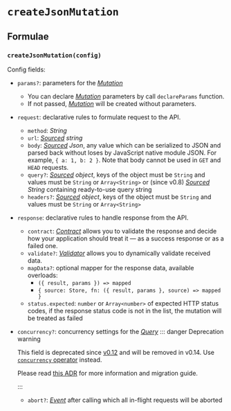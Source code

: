 # `createJsonMutation` <Badge type="tip" text="since v0.2" />

## Formulae

### `createJsonMutation(config)`

Config fields:

- `params?`: parameters for the [_Mutation_](/api/primitives/mutation)

  - You can declare [_Mutation_](/api/primitives/mutation) parameters by call `declareParams` function.
  - If not passed, [_Mutation_](/api/primitives/mutation) will be created without parameters.

- `request`: declarative rules to formulate request to the API.

  - `method`: _String_
  - `url`: _[Sourced](/api/primitives/sourced) string_
  - `body`: _[Sourced](/api/primitives/sourced) Json_, any value which can be serialized to JSON and parsed back without loses by JavaScript native module JSON. For example, `{ a: 1, b: 2 }`. Note that body cannot be used in `GET` and `HEAD` requests.
  - `query?`: _[Sourced](/api/primitives/sourced) object_, keys of the object must be `String` and values must be `String` or `Array<String>` or (since v0.8) _[Sourced](/api/primitives/sourced) String_ containing ready-to-use query string
  - `headers?`: _[Sourced](/api/primitives/sourced) object_, keys of the object must be `String` and values must be `String` or `Array<String>`

- `response`: declarative rules to handle response from the API.

  - `contract`: [_Contract_](/api/primitives/contract) allows you to validate the response and decide how your application should treat it — as a success response or as a failed one.
  - `validate?`: [_Validator_](/api/primitives/validator) allows you to dynamically validate received data.
  - `mapData?`: optional mapper for the response data, available overloads:
    - `({ result, params }) => mapped`
    - `{ source: Store, fn: ({ result, params }, source) => mapped }`
  - `status.expected`: `number` or `Array<number>` of expected HTTP status codes, if the response status code is not in the list, the mutation will be treated as failed

- `concurrency?`: concurrency settings for the [_Query_](/api/primitives/query)
  ::: danger Deprecation warning

  This field is deprecated since [v0.12](/releases/0-12) and will be removed in v0.14. Use [`concurrency` operator](/api/operators/concurrency) instead.

  Please read [this ADR](/adr/concurrency) for more information and migration guide.

  :::

  - `abort?`: [_Event_](https://effector.dev/en/api/effector/event/) after calling which all in-flight requests will be aborted

